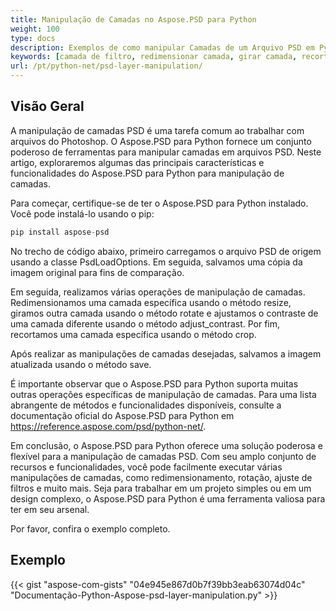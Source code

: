 ```yaml
---
title: Manipulação de Camadas no Aspose.PSD para Python
weight: 100
type: docs
description: Exemplos de como manipular Camadas de um Arquivo PSD em Python
keywords: [camada de filtro, redimensionar camada, girar camada, recortar camada, filtros psd, manipulação de camadas, atualizar camada, api psd, python, exemplo de código]
url: /pt/python-net/psd-layer-manipulation/
---
```


## **Visão Geral**

A manipulação de camadas PSD é uma tarefa comum ao trabalhar com arquivos do Photoshop. O Aspose.PSD para Python fornece um conjunto poderoso de ferramentas para manipular camadas em arquivos PSD. Neste artigo, exploraremos algumas das principais características e funcionalidades do Aspose.PSD para Python para manipulação de camadas.

Para começar, certifique-se de ter o Aspose.PSD para Python instalado. Você pode instalá-lo usando o pip:

```python
pip install aspose-psd
```

No trecho de código abaixo, primeiro carregamos o arquivo PSD de origem usando a classe PsdLoadOptions. Em seguida, salvamos uma cópia da imagem original para fins de comparação.

Em seguida, realizamos várias operações de manipulação de camadas. Redimensionamos uma camada específica usando o método resize, giramos outra camada usando o método rotate e ajustamos o contraste de uma camada diferente usando o método adjust_contrast. Por fim, recortamos uma camada específica usando o método crop.

Após realizar as manipulações de camadas desejadas, salvamos a imagem atualizada usando o método save.

É importante observar que o Aspose.PSD para Python suporta muitas outras operações específicas de manipulação de camadas. Para uma lista abrangente de métodos e funcionalidades disponíveis, consulte a documentação oficial do Aspose.PSD para Python em https://reference.aspose.com/psd/python-net/.

Em conclusão, o Aspose.PSD para Python oferece uma solução poderosa e flexível para a manipulação de camadas PSD. Com seu amplo conjunto de recursos e funcionalidades, você pode facilmente executar várias manipulações de camadas, como redimensionamento, rotação, ajuste de filtros e muito mais. Seja para trabalhar em um projeto simples ou em um design complexo, o Aspose.PSD para Python é uma ferramenta valiosa para ter em seu arsenal.

Por favor, confira o exemplo completo.

## **Exemplo**
{{< gist "aspose-com-gists" "04e945e867d0b7f39bb3eab63074d04c" "Documentação-Python-Aspose-psd-layer-manipulation.py" >}}
